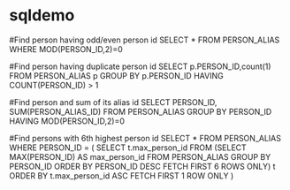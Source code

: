 # sqldemo
#Find person having odd/even person id
SELECT * FROM PERSON_ALIAS WHERE MOD(PERSON_ID,2)=0

#Find person having duplicate person id
SELECT p.PERSON_ID,count(1) FROM PERSON_ALIAS p
GROUP BY p.PERSON_ID 
HAVING COUNT(PERSON_ID) > 1   

#Find person and sum of its alias id
SELECT PERSON_ID, SUM(PERSON_ALIAS_ID)  FROM PERSON_ALIAS
GROUP BY PERSON_ID 
HAVING MOD(PERSON_ID,2)=0

#Find persons with 6th highest person id
SELECT * FROM PERSON_ALIAS 
WHERE PERSON_ID = (
  SELECT t.max_person_id 
  FROM (SELECT MAX(PERSON_ID) AS max_person_id 
        FROM PERSON_ALIAS 
        GROUP BY PERSON_ID 
        ORDER BY PERSON_ID DESC 
        FETCH FIRST 6 ROWS ONLY) t 
  ORDER BY t.max_person_id ASC 
  FETCH FIRST 1 ROW ONLY
)

